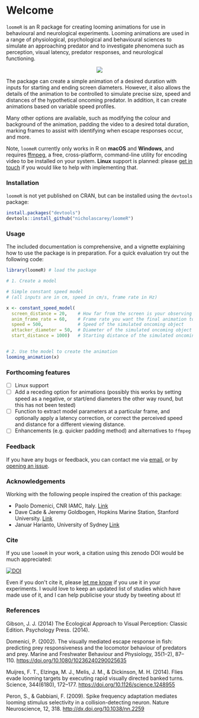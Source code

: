 # Welcome

`loomeR` is an R package for creating looming animations for use in behavioural and neurological experiments. Looming animations are used in a range of physiological, psychological and behavioural sciences to simulate an approaching predator and to investigate phenomena such as perception, visual latency, predator responses, and neurological functioning. 

<p align="center">
  <img src=https://i.imgur.com/WKKt59E.gif>
</p>

The package can create a simple animation of a desired duration with inputs for starting and ending screen diameters. However, it also allows the details of the animation to be controlled to simulate precise size, speed and distances of the hypothetical oncoming predator. In addition, it can create animations based on variable speed profiles. 

Many other options are available, such as modifying the colour and background of the animation, padding the video to a desired total duration, marking frames to assist with identifying when escape responses occur, and more. 

Note, `loomeR` currently only works in R on **macOS** and **Windows**, and requires [ffmpeg](http://ffmpeg.org), a free, cross-platform, command-line utility for encoding video to be installed on your system. **Linux** support is planned: please [get in touch](mailto:nicholascarey@gmail.com) if you would like to help with implementing that. 

### Installation
`loomeR` is not yet published on CRAN, but can be installed using the `devtools` package:

```r
install.packages("devtools")
devtools::install_github("nicholascarey/loomeR")
```

### Usage

The included documentation is comprehensive, and a vignette explaining how to use the package is in preparation. For a quick evaluation try out the following code:

```r
library(loomeR) # load the package

# 1. Create a model

# Simple constant speed model
# (all inputs are in cm, speed in cm/s, frame rate in Hz)

x <- constant_speed_model(
  screen_distance = 20,    # How far from the screen is your observing specimen?
  anim_frame_rate = 60,    # Frame rate you want the final animation to be 
  speed = 500,             # Speed of the simulated oncoming object
  attacker_diameter = 50,  # Diameter of the simulated oncoming object
  start_distance = 1000)   # Starting distance of the simulated oncoming object


# 2. Use the model to create the animation
looming_animation(x)

```

### Forthcoming features

- [ ] Linux support
- [ ] Add a receding option for animations (possibly this works by setting speed as a negative, or start/end diameters the other way round, but this has not been tested)
- [ ] Function to extract model parameters at a particular frame, and optionally apply a latency correction, or correct the perceived speed and distance for a different viewing distance. 
- [ ] Enhancements (e.g. quicker padding method) and alternatives to `ffmpeg`

### Feedback

If you have any bugs or feedback, you can contact me via [email](mailto:nicholascarey@gmail.com), or by [opening an issue](https://github.com/nicholascarey/loomeR/issues). 

### Acknowledgements

Working with the following people inspired the creation of this package:

- Paolo Domenici, CNR IAMC, Italy.  [Link](http://oristano.iamc.cnr.it/IAMC/staff/paolo-domenici/domenici-paolo?set_language=en)
- Dave Cade & Jeremy Goldbogen, Hopkins Marine Station, Stanford University. [Link](http://goldbogen.stanford.edu)
- Januar Harianto, University of Sydney [Link](https://github.com/januarharianto)

### Cite
If you use `loomeR` in your work, a citation using this zenodo DOI would be much appreciated:

[![DOI](https://zenodo.org/badge/121540168.svg)](https://zenodo.org/badge/latestdoi/121540168)

Even if you don't cite it, please [let me know](mailto:nicholascarey@gmail.com) if you use it in your experiments. I would love to keep an updated list of studies which have made use of it, and I can help publicise your study by tweeting about it! 

### References

Gibson, J. J. (2014) The Ecological Approach to Visual Perception: Classic Edition. Psychology Press. (2014).

Domenici, P. (2002). The visually mediated escape response in fish: predicting prey responsiveness and the locomotor behaviour of predators and prey. Marine and Freshwater Behaviour and Physiology, 35(1–2), 87–110. https://doi.org/10.1080/10236240290025635

Muijres, F. T., Elzinga, M. J., Melis, J. M., & Dickinson, M. H. (2014). Flies evade looming targets by executing rapid visually directed banked turns. Science, 344(6180), 172–177. https://doi.org/10.1126/science.1248955

Peron, S., & Gabbiani, F. (2009). Spike frequency adaptation mediates looming stimulus selectivity in a collision-detecting neuron. Nature Neuroscience, 12, 318. http://dx.doi.org/10.1038/nn.2259

